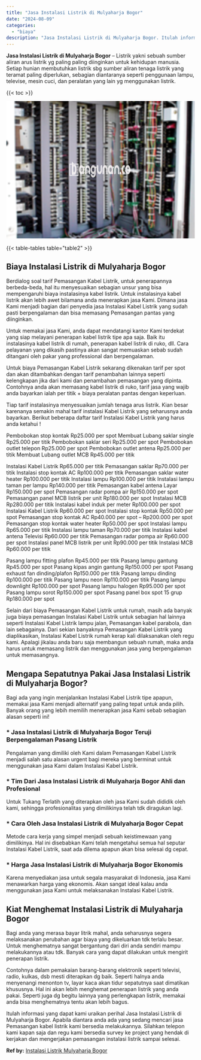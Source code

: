 ```yaml
---
title: "Jasa Instalasi Listrik di Mulyaharja Bogor"
date: "2024-08-09"
categories: 
  - "biaya"
description: "Jasa Instalasi Listrik di Mulyaharja Bogor. Itulah informasi yang dapat kami uraikan perihal Jasa Instalasi Listrik di Mulyaharja Bogor. Apabila diantara and..."
---
```


**Jasa Instalasi Listrik di Mulyaharja Bogor** – Listrik yakni sebuah sumber aliran arus listrik yg paling paling diinginkan untuk kehidupan manusia. Setiap hunian membutuhkan listrik sbg sumber aliran tenaga listrik yang teramat paling diperlukan, sebagian diantaranya seperti penggunaan lampu, televise, mesin cuci, dan peralatan yang lain yg menggunakan listrik.

{{< toc >}}

![Jasa Instalasi Listrik di Mulyaharja Bogor](/images/instalasi-listrik-murah08.png)

{{< table-tables table="table2" >}}

## Biaya Instalasi Listrik di Mulyaharja Bogor

Berdialog soal tarif Pemasangan Kabel Listrik, untuk penerapannya berbeda-beda, hal itu menyesuaikan sebagian unsur yang bisa mempengaruhi biaya instalasinya kabel listrik. Untuk instalasinya kabel listrik akan lebih awet bilamana anda menerapkan jasa Kami. Dimana jasa Kami menjadi bagian dari penyedia jasa Instalasi Kabel Listrik yang sudah pasti berpengalaman dan bisa memasang Pemasangan pantas yang diinginkan.

Untuk memakai jasa Kami, anda dapat mendatangi kantor Kami terdekat yang siap melayani penerapan kabel listrik tipe apa saja. Baik itu instalasinya kabel listrik di rumah, penerapan kabel listrik di ruko, dll. Cara pelayanan yang dikasih pastinya akan sangat memuaskan sebab sudah ditangani oleh pakar yang professional dan berpengalaman.

Untuk biaya Pemasangan Kabel Listrik sekarang dikenakan tarif per spot dan akan ditambahkan dengan tarif penambahan lainnya seperti kelengkapan jika dari kami dan penambahan pemasangan yang dipinta. Contohnya anda akan memasang kabel listrik di ruko, tarif jasa yang wajib anda bayarkan ialah per titik + biaya peralatan pantas dengan keperluan.

Tiap tarif instalasinya menyesuaikan jumlah tenaga arus listrik. Kian besar karenanya semakin mahal tarif instalasi Kabel Listrik yang seharusnya anda bayarkan. Berikut beberapa daftar tarif Instalasi Kabel Listrik yang harus anda ketahui !

Pembobokan stop kontak Rp25.000 per spot Membuat Lubang saklar single Rp25.000 per titik Pembobokan saklar seri Rp25.000 per spot Pembobokan outlet telepon Rp25.000 per spot Pembobokan outlet antena Rp25.000 per titik Membuat Lubang outlet MCB Rp45.000 per titik

Instalasi Kabel Listrik Rp65.000 per titik Pemasangan saklar Rp70.000 per titik Instalasi stop kontak AC Rp100.000 per titik Pemasangan saklar water heater Rp100.000 per titik Instalasi lampu Rp100.000 per titik Instalasi lampu taman per lampu Rp140.000 per titik Pemasangan kabel antena Layar Rp150.000 per spot Pemasangan radar pompa air Rp150.000 per spot Pemasangan panel MCB listrik per unit Rp180.000 per spot Instalasi MCB Rp280.000 per titik Instalasi kabel induk per meter Rp100.000 per spot Instalasi Kabel Listrik Rp60.000 per spot Instalasi stop kontak Rp50.000 per spot Pemasangan stop kontak AC Rp40.000 per spot – Rp200.000 per spot Pemasangan stop kontak water heater Rp50.000 per spot Instalasi lampu Rp65.000 per titik Instalasi lampu taman Rp70.000 per titik Instalasi kabel antena Televisi Rp60.000 per titik Pemasangan radar pompa air Rp60.000 per spot Instalasi panel MCB listrik per unit Rp90.000 per titik Instalasi MCB Rp60.000 per titik

Pasang lampu fitting plafon Rp45.000 per titik Pasang lampu gantung Rp45.000 per spot Pasang kipas angin gantung Rp150.000 per spot Pasang exhaust fan dinding/plafon Rp150.000 per titik Pasang lampu dinding Rp100.000 per titik Pasang lampu neon Rp110.000 per titik Pasang lampu downlight Rp100.000 per spot Pasang lampu halogen Rp95.000 per spot Pasang lampu sorot Rp150.000 per spot Pasang panel box spot 15 grup Rp180.000 per spot

Selain dari biaya Pemasangan Kabel Listrik untuk rumah, masih ada banyak juga biaya pemasangan Instalasi Kabel Listrik untuk sebagian hal lainnya seperti Instalasi Kabel Listrik lampu jalan, Pemasangan kabel parabola, dan lain sebagainya. Dari sekian banyaknya Pemasangan Kabel Listrik yang diaplikasikan, Instalasi Kabel Listrik rumah kerap kali dilaksanakan oleh regu kami. Apalagi jikalau anda baru saja membangun sebuah rumah, maka anda harus untuk memasang listrik dan menggunakan jasa yang berpengalaman untuk memasangnya.

## Mengapa Sepatutnya Pakai Jasa Instalasi Listrik di Mulyaharja Bogor?

Bagi ada yang ingin menjalankan Instalasi Kabel Listrik tipe apapun, memakai jasa Kami menjadi alternatif yang paling tepat untuk anda pilih. Banyak orang yang lebih memilih menerapkan jasa Kami sebab sebagian alasan seperti ini!

### \* Jasa Instalasi Listrik di Mulyaharja Bogor Teruji Berpengalaman Pasang Listrik

Pengalaman yang dimiliki oleh Kami dalam Pemasangan Kabel Listrik menjadi salah satu alasan urgent bagi mereka yang berminat untuk menggunakan jasa Kami dalam Instalasi Kabel Listrik.

### \* Tim Dari Jasa Instalasi Listrik di Mulyaharja Bogor Ahli dan Profesional

Untuk Tukang Terlatih yang diterapkan oleh jasa Kami sudah dididik oleh kami, sehingga profesionalitas yang dimilikinya telah tdk diragukan lagi.

### \* Cara Oleh Jasa Instalasi Listrik di Mulyaharja Bogor Cepat

Metode cara kerja yang simpel menjadi sebuah keistimewaan yang dimilikinya. Hal ini disebabkan Kami telah mengetahui semua hal seputar Instalasi Kabel Listrik, saat ada dilema apapun akan bisa selesai dg cepat.

### \* Harga Jasa Instalasi Listrik di Mulyaharja Bogor Ekonomis

Karena menyediakan jasa untuk segala masyarakat di Indonesia, jasa Kami menawarkan harga yang ekonomis. Akan sangat ideal kalau anda menggunakan jasa Kami untuk melaksanakan Instalasi Kabel Listrik.

## Kiat Menghemat Instalasi Listrik di Mulyaharja Bogor


Bagi anda yang merasa bayar litrik mahal, anda seharusnya segera melaksanakan perubahan agar biaya yang dikeluarkan tdk terlalu besar. Untuk menghematnya sangat bergantung dari diri anda sendiri mampu melakukannya atau tdk. Banyak cara yang dapat dilakukan untuk mengirit penerapan listrik.

Contohnya dalam pemakaian barang-barang elektronik seperti televisi, radio, kulkas, dsb mesti diterapkan dg baik. Seperti halnya anda menyenangi menonton tv, layar kaca akan tidur sepatutnya saat dimatikan khususnya. Hal ini akan lebih menghemat penerapan listrik yang anda pakai. Seperti juga dg begitu lainnya yang perlengkapan listrik, memakai anda bisa menghematnya tentu akan lebih bagus.

Itulah informasi yang dapat kami uraikan perihal Jasa Instalasi Listrik di Mulyaharja Bogor. Apabila diantara anda ada yang sedang mencari jasa Pemasangan kabel listrik kami bersedia melakukannya. Silahkan telepon kami kapan saja dan regu kami bersedia survey ke project yang hendak di kerjakan dan mengerjakan pemasangan instalasi listrik sampai selesai.

**Ref by:** [Instalasi Listrik Mulyaharja Bogor](https://id.wikipedia.org/wiki/Instalasi)

